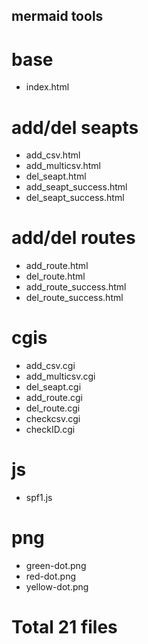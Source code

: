 ## mermaid tools

# base
* index.html

# add/del seapts
* add_csv.html
* add_multicsv.html
* del_seapt.html
* add_seapt_success.html
* del_seapt_success.html

# add/del routes
* add_route.html
* del_route.html
* add_route_success.html
* del_route_success.html

# cgis
* add_csv.cgi
* add_multicsv.cgi
* del_seapt.cgi
* add_route.cgi
* del_route.cgi
* checkcsv.cgi
* checkID.cgi

# js
* spf1.js

# png
* green-dot.png
* red-dot.png
* yellow-dot.png

# Total 21 files



